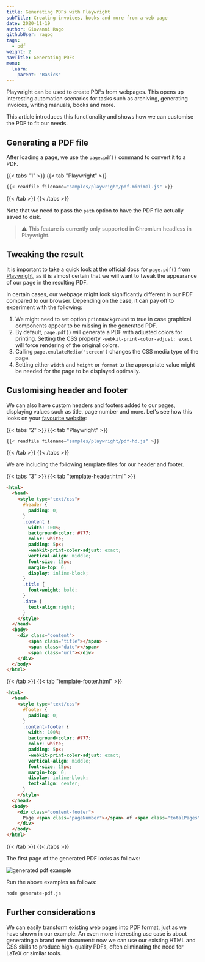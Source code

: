 ```yaml
---
title: Generating PDFs with Playwright
subTitle: Creating invoices, books and more from a web page
date: 2020-11-19
author: Giovanni Rago
githubUser: ragog
tags:
  - pdf
weight: 2
navTitle: Generating PDFs
menu:
  learn:
    parent: "Basics"
---
```


Playwright can be used to create PDFs from webpages. This opens up interesting automation scenarios for tasks such as archiving, generating invoices, writing manuals, books and more.

This article introduces this functionality and shows how we can customise the PDF to fit our needs.

<!-- more -->

## Generating a PDF file

After loading a page, we use the `page.pdf()` command to convert it to a PDF.

{{< tabs "1" >}}
{{< tab "Playwright" >}}
```js {hl_lines=[7]}
{{< readfile filename="samples/playwright/pdf-minimal.js" >}}
``` 
{{< /tab >}}
{{< /tabs >}}


Note that we need to pass the `path` option to have the PDF file actually saved to disk.

> ⚠️  This feature is currently only supported in Chromium headless in Playwright.

## Tweaking the result

It is important to take a quick look at the official docs for `page.pdf()` from [Playwright](https://playwright.dev/docs/api/class-page#page-pdf), as it is almost certain that we will want to tweak the appearance of our page in the resulting PDF.

In certain cases, our webpage might look significantly different in our PDF compared to our browser. Depending on the case, it can pay off to experiment with the following:

1. We might need to set option `printBackground` to true in case graphical components appear to be missing in the generated PDF.
2. By default, `page.pdf()` will generate a PDF with adjusted colors for printing. Setting the CSS property `-webkit-print-color-adjust: exact` will force rendering of the original colors.
3. Calling `page.emulateMedia('screen')` changes the CSS media type of the page.
4. Setting either `width` and `height` or `format` to the appropriate value might be needed for the page to be displayed optimally.

## Customising header and footer

We can also have custom headers and footers added to our pages, displaying values such as title, page number and more. Let's see how this looks on your [favourite website](https://www.checklyhq.com/):


{{< tabs "2" >}}
{{< tab "Playwright" >}}
```js {hl_lines=["11-12","18-31"]}
{{< readfile filename="samples/playwright/pdf-hd.js" >}}
```
{{< /tab >}}
{{< /tabs >}}

We are including the following template files for our header and footer.

{{< tabs "3" >}}
{{< tab "template-header.html" >}}
```html
<html>
  <head>
    <style type="text/css">
      #header {
        padding: 0;
      }
      .content {
        width: 100%;
        background-color: #777;
        color: white;
        padding: 5px;
        -webkit-print-color-adjust: exact;
        vertical-align: middle;
        font-size: 15px;
        margin-top: 0;
        display: inline-block;
      }
      .title {
        font-weight: bold;
      }
      .date {
        text-align:right;
      }
    </style>
  </head>
  <body>
    <div class="content">
        <span class="title"></span> -
        <span class="date"></span>
        <span class="url"></div>
    </div>
  </body>
</html>
```
{{< /tab >}}
{{< tab "template-footer.html" >}}
```html
<html>
  <head>
    <style type="text/css">
      #footer {
        padding: 0;
      }
      .content-footer {
        width: 100%;
        background-color: #777;
        color: white;
        padding: 5px;
        -webkit-print-color-adjust: exact;
        vertical-align: middle;
        font-size: 15px;
        margin-top: 0;
        display: inline-block;
        text-align: center;
      }
    </style>
  </head>
  <body>
    <div class="content-footer">
      Page <span class="pageNumber"></span> of <span class="totalPages"></span>
    </div>
  </body>
</html>
```
{{< /tab >}}
{{< /tabs >}}

The first page of the generated PDF looks as follows:

![generated pdf example](/samples/images/pdf-generation-hd.png)


Run the above examples as follows:
```sh
node generate-pdf.js
```

## Further considerations

We can easily transform existing web pages into PDF format, just as we have shown in our example. An even more interesting use case is about generating a brand new document: now we can use our existing HTML and CSS skills to produce high-quality PDFs, often eliminating the need for LaTeX or similar tools.

